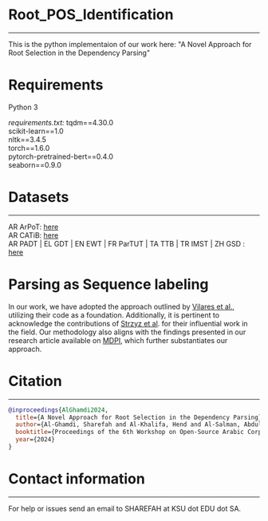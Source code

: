 # Root_POS_Identification
---
This is the python implementaion of our work here:
"A Novel Approach for Root Selection in the Dependency Parsing"  
# Requirements
Python 3

*requirements.txt:*
tqdm==4.30.0  
scikit-learn==1.0  
nltk==3.4.5  
torch==1.6.0  
pytorch-pretrained-bert==0.4.0  
seaborn==0.9.0 

# Datasets
---
AR ArPoT: [here](https://github.com/Sharefah-Alghamdi/ArPoT)  
AR CATiB: [here](https://camel-guidelines.readthedocs.io/en/latest/syntax/)  
AR PADT | EL GDT | EN EWT | FR ParTUT | TA TTB | TR IMST | ZH GSD : [here](https://universaldependencies.org/)  

# Parsing as Sequence labeling 
In our work, we have adopted the approach outlined by [Vilares et al.](https://github.com/aghie/parsing-as-pretraining), utilizing their code as a foundation. Additionally, it is pertinent to acknowledge the contributions of [Strzyz et al](https://github.com/mstrise/dep2label). for their influential work in the field. Our methodology also aligns with the findings presented in our research article available on [MDPI](https://www.mdpi.com/2076-3417/13/7/4225), which further substantiates our approach.   
# Citation
---
```bibtex 
@inproceedings{AlGhamdi2024,  
  title={A Novel Approach for Root Selection in the Dependency Parsing},  
  author={Al-Ghamdi, Sharefah and Al-Khalifa, Hend and Al-Salman, Abdulmalik},  
  booktitle={Proceedings of the 6th Workshop on Open-Source Arabic Corpora and Processing Tools},  
  year={2024}  
}
```  
# Contact information
---
For help or issues send an email to SHAREFAH at KSU dot EDU dot SA.

